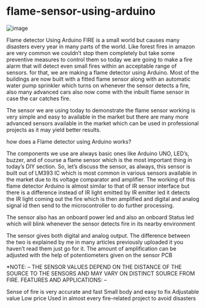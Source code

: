 # flame-sensor-using-arduino
![image](https://github.com/prathmesh025/flame-sensor-using-arduino/assets/110836616/f1039cf1-46c9-4c1b-b94e-79e80613a557)


Flame detector Using Arduino
FIRE is a small world but causes many disasters every year in many parts of the world. Like forest fires in amazon are very common we couldn’t stop them completely but take some preventive measures to control them so today we are going to make a fire alarm that will detect even small fires within an acceptable range of sensors. for that, we are making a flame detector using Arduino. Most of the buildings are now built with a fitted flame sensor along with an automatic water pump sprinkler which turns on whenever the sensor detects a fire, also many advanced cars also now come with the inbuilt flame sensor in case the car catches fire.

The sensor we are using today to demonstrate the flame sensor working is very simple and easy to available in the market but there are many more advanced sensors available in the market which can be used in professional projects as it may yield better results.

how does a Flame detector using Arduino works?

The components we use are always basic ones like Arduino UNO, LED’s, buzzer, and of course a flame sensor which is the most important thing in today’s DIY section. So, let’s discuss the sensor, as always, this sensor is built out of LM393 IC which is most common in various sensors available in the market due to its voltage comparator and amplifier. The working of this flame detector Arduino is almost similar to that of IR sensor interface but there is a difference instead of IR light emitted by IR emitter led it detects the IR light coming out the fire which is then amplified and digital and analog signal id then send to the microcontroller to do further processing.

The sensor also has an onboard power led and also an onboard Status led which will blink whenever the sensor detects fire in its nearby environment


The sensor gives both digital and analog output. The difference between the two is explained by me in many articles previously uploaded it you haven’t read them just go for it. The amount of amplification can be adjusted with the help of potentiometers given on the sensor PCB



*NOTE: – THE SENSOR VALUES DEPEND ON THE DISTANCE OF THE SOURCE TO THE SENSORS AND MAY VARY ON DISTINCT SOURCE FROM FIRE.
FEATURES AND APPLICATIONS: –

Sense of fire is very accurate and fast
Small body and easy to fix
Adjustable value
Low price
Used in almost every fire-related project to avoid disasters
